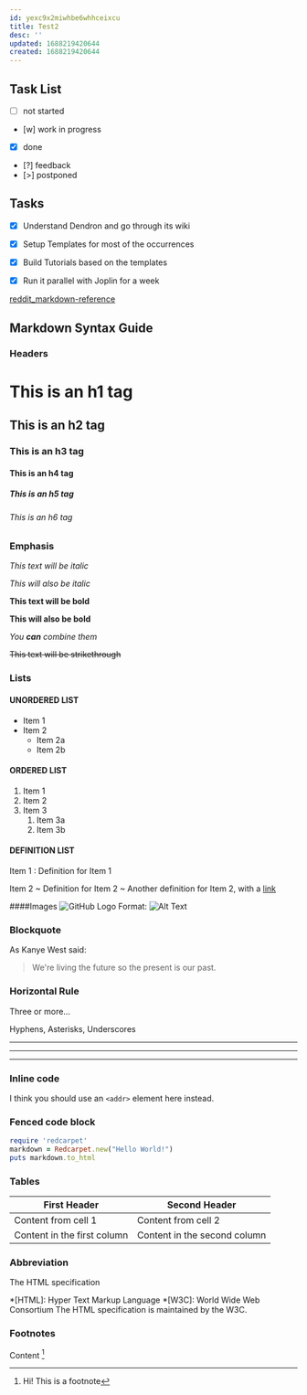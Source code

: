 ```yaml
---
id: yexc9x2miwhbe6whhceixcu
title: Test2
desc: ''
updated: 1688219420644
created: 1688219420644
---
```



## Task List   
- [ ] not started
- [w] work in progress
- [x] done
- [?] feedback
- [>] postponed

## Tasks
- [x] Understand Dendron and go through its wiki
- [x] Setup Templates for most of the occurrences
- [x] Build Tutorials based on the templates
- [x] Run it parallel with Joplin for a week  


[reddit_markdown-reference](https://www.reddit.com/wiki/markdown/)

## Markdown Syntax Guide 

### Headers
# This is an h1 tag
## This is an h2 tag
### This is an h3 tag
#### This is an  h4 tag
##### This is an h5 tag
###### This is an h6 tag


### Emphasis
*This text will be italic*

_This will also be italic_

**This text will be bold**

__This will also be bold__

_You **can** combine them_

~~This text will be strikethrough~~


### Lists
#### UNORDERED LIST
- Item 1
- Item 2
  - Item 2a
  - Item 2b
#### ORDERED LIST
1. Item 1
2. Item 2
3. Item 3
   1. Item 3a
   2. Item 3b

#### DEFINITION LIST
Item 1 
: Definition for Item 1

Item 2 
~ Definition for Item 2
~ Another definition for Item 2, with a [link](http://www.example.com)

####Images
![GitHub Logo](/images/logo.png)
Format: ![Alt Text](url)

### Blockquote
As Kanye West said:

> We're living the future so 
> the present is our past.

### Horizontal Rule
Three or more...

Hyphens, Asterisks, Underscores

---
***
___

### Inline code
I think you should use an
`<addr>` element here instead.


### Fenced code block

```ruby
require 'redcarpet'
markdown = Redcarpet.new("Hello World!")
puts markdown.to_html
```



### Tables
| First Header                | Second Header                |
| --------------------------- | ---------------------------- |
| Content from cell 1         | Content from cell 2          |
| Content in the first column | Content in the second column |

### Abbreviation
The HTML specification

*[HTML]: Hyper Text Markup Language
*[W3C]: World Wide Web Consortium
The HTML specification
is maintained by the W3C.


### Footnotes
Content [^1]

[^1]: Hi! This is a footnote

